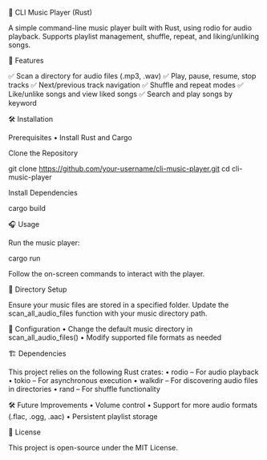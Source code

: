 🎵 CLI Music Player (Rust)

A simple command-line music player built with Rust, using rodio for audio playback. Supports playlist management, shuffle, repeat, and liking/unliking songs.

🚀 Features

✅ Scan a directory for audio files (.mp3, .wav)
✅ Play, pause, resume, stop tracks
✅ Next/previous track navigation
✅ Shuffle and repeat modes
✅ Like/unlike songs and view liked songs
✅ Search and play songs by keyword

🛠️ Installation

Prerequisites
	•	Install Rust and Cargo

Clone the Repository

git clone https://github.com/your-username/cli-music-player.git
cd cli-music-player

Install Dependencies

cargo build

🎧 Usage

Run the music player:

cargo run

Follow the on-screen commands to interact with the player.

📂 Directory Setup

Ensure your music files are stored in a specified folder. Update the scan_all_audio_files function with your music directory path.

🔧 Configuration
	•	Change the default music directory in scan_all_audio_files()
	•	Modify supported file formats as needed

🏗 Dependencies

This project relies on the following Rust crates:
	•	rodio – For audio playback
	•	tokio – For asynchronous execution
	•	walkdir – For discovering audio files in directories
	•	rand – For shuffle functionality

🛠️ Future Improvements
	•	Volume control
	•	Support for more audio formats (.flac, .ogg, .aac)
	•	Persistent playlist storage

📜 License

This project is open-source under the MIT License.
 